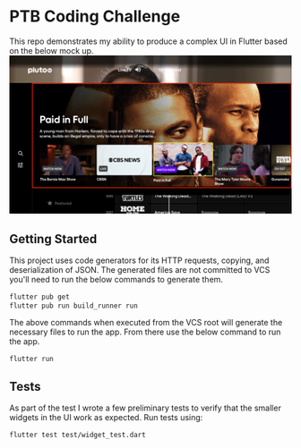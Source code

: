 # PTB Coding Challenge

This repo demonstrates my ability to produce a complex UI in Flutter based on the below mock up.
![Mock Up](image2.png)

## Getting Started

This project uses code generators for its HTTP requests, copying, and deserialization of JSON. The generated files are
not committed to VCS you'll need to run the below commands to generate them.

```shell
flutter pub get
flutter pub run build_runner run
```

The above commands when executed from the VCS root will generate the necessary files to run the app. From there use the
below command to run the app.

```shell
flutter run
```

## Tests

As part of the test I wrote a few preliminary tests to verify that the smaller widgets in the UI work as expected. Run
tests using:

```shell
flutter test test/widget_test.dart
```